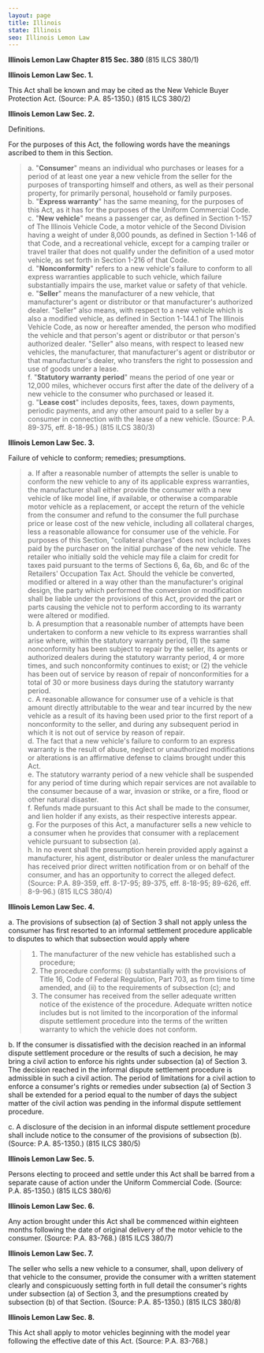 ```yaml
---
layout: page
title: Illinois
state: Illinois
seo: Illinois Lemon Law
---
```

**Illinois Lemon Law Chapter 815 Sec. 380** (815 ILCS 380/1) 

**Illinois Lemon Law Sec. 1.**

This Act shall be known and may be cited as the New Vehicle Buyer Protection Act. (Source: P.A. 85-1350.) (815 ILCS 380/2)

**Illinois Lemon Law Sec. 2.**

Definitions.

For the purposes of this Act, the following words have the meanings ascribed to them in this Section. 

>a. "**Consumer**" means an individual who purchases or leases for a period of at least one year a new vehicle from the seller for the purposes of transporting himself and others, as well as their personal property, for primarily personal, household or family purposes.  <br>
>b. "**Express warranty**" has the same meaning, for the purposes of this Act, as it has for the purposes of the Uniform Commercial Code.  <br>
>c. "**New vehicle**" means a passenger car, as defined in Section 1-157 of The Illinois Vehicle Code, a motor vehicle of the Second Division having a weight of under 8,000 pounds, as defined in Section 1-146 of that Code, and a recreational vehicle, except for a camping trailer or travel trailer that does not qualify under the definition of a used motor vehicle, as set forth in Section 1-216 of that Code. <br>
>d. "**Nonconformity**" refers to a new vehicle's failure to conform to all express warranties applicable to such vehicle, which failure substantially impairs the use, market value or safety of that vehicle. <br>
>e. "**Seller**" means the manufacturer of a new vehicle, that manufacturer's agent or distributor or that manufacturer's authorized dealer. "Seller" also means, with respect to a new vehicle which is also a modified vehicle, as defined in Section 1-144.1 of The Illinois Vehicle Code, as now or hereafter amended, the person who modified the vehicle and that person's agent or distributor or that person's authorized dealer. "Seller" also means, with respect to leased new vehicles, the manufacturer, that manufacturer's agent or distributor or that manufacturer's dealer, who transfers the right to possession and use of goods under a lease. <br>
>f. "**Statutory warranty period**" means the period of one year or 12,000 miles, whichever occurs first after the date of the delivery of a new vehicle to the consumer who purchased or leased it. <br>
>g. "**Lease cost**" includes deposits, fees, taxes, down payments, periodic payments, and any other amount paid to a seller by a consumer in connection with the lease of a new vehicle. (Source: P.A. 89-375, eff. 8-18-95.) (815 ILCS 380/3)

**Illinois Lemon Law Sec. 3.**

Failure of vehicle to conform; remedies; presumptions. 

>a. If after a reasonable number of attempts the seller is unable to conform the new vehicle to any of its applicable express warranties, the manufacturer shall either provide the consumer with a new vehicle of like model line, if available, or otherwise a comparable motor vehicle as a replacement, or accept the return of the vehicle from the consumer and refund to the consumer the full purchase price or lease cost of the new vehicle, including all collateral charges, less a reasonable allowance for consumer use of the vehicle. For purposes of this Section, "collateral charges" does not include taxes paid by the purchaser on the initial purchase of the new vehicle. The retailer who initially sold the vehicle may file a claim for credit for taxes paid pursuant to the terms of Sections 6, 6a, 6b, and 6c of the Retailers' Occupation Tax Act. Should the vehicle be converted, modified or altered in a way other than the manufacturer's original design, the party which performed the conversion or modification shall be liable under the provisions of this Act, provided the part or parts causing the vehicle not to perform according to its warranty were altered or modified.  <br>
>b. A presumption that a reasonable number of attempts have been undertaken to conform a new vehicle to its express warranties shall arise where, within the statutory warranty period, (1) the same nonconformity has been subject to repair by the seller, its agents or authorized dealers during the statutory warranty period, 4 or more times, and such nonconformity continues to exist; or (2) the vehicle has been out of service by reason of repair of nonconformities for a total of 30 or more business days during the statutory warranty period. <br>
>c. A reasonable allowance for consumer use of a vehicle is that amount directly attributable to the wear and tear incurred by the new vehicle as a result of its having been used prior to the first report of a nonconformity to the seller, and during any subsequent period in which it is not out of service by reason of repair. <br>
>d. The fact that a new vehicle's failure to conform to an express warranty is the result of abuse, neglect or unauthorized modifications or alterations is an affirmative defense to claims brought under this Act. <br>
>e. The statutory warranty period of a new vehicle shall be suspended for any period of time during which repair services are not available to the consumer because of a war, invasion or strike, or a fire, flood or other natural disaster. <br>
>f. Refunds made pursuant to this Act shall be made to the consumer, and lien holder if any exists, as their respective interests appear.  <br>
>g. For the purposes of this Act, a manufacturer sells a new vehicle to a consumer when he provides that consumer with a replacement vehicle pursuant to subsection (a). <br>
>h. In no event shall the presumption herein provided apply against a manufacturer, his agent, distributor or dealer unless the manufacturer has received prior direct written notification from or on behalf of the consumer, and has an opportunity to correct the alleged defect. (Source: P.A. 89-359, eff. 8-17-95; 89-375, eff. 8-18-95; 89-626, eff. 8-9-96.) (815 ILCS 380/4)

**Illinois Lemon Law Sec. 4.**

a. The provisions of subsection (a) of Section 3 shall not apply unless the consumer has first resorted to an informal settlement procedure applicable to disputes to which that subsection would apply where 
>1. The manufacturer of the new vehicle has established such a procedure; <br>
>2. The procedure conforms: (i) substantially with the provisions of Title 16, Code of Federal Regulation, Part 703, as from time to time amended, and (ii) to the requirements of subsection (c); and  <br>
>3. The consumer has received from the seller adequate written notice of the existence of the procedure. Adequate written notice includes but is not limited to the incorporation of the informal dispute settlement procedure into the terms of the written warranty to which the vehicle does not conform.
 
b. If the consumer is dissatisfied with the decision reached in an informal dispute settlement procedure or the results of such a decision, he may bring a civil action to enforce his rights under subsection (a) of Section 3. The decision reached in the informal dispute settlement procedure is admissible in such a civil action. The period of limitations for a civil action to enforce a consumer's rights or remedies under subsection (a) of Section 3 shall be extended for a period equal to the number of days the subject matter of the civil action was pending in the informal dispute settlement procedure.

c. A disclosure of the decision in an informal dispute settlement procedure shall include notice to the consumer of the provisions of subsection (b). (Source: P.A. 85-1350.) (815 ILCS 380/5)

**Illinois Lemon Law Sec. 5.**

Persons electing to proceed and settle under this Act shall be barred from a separate cause of action under the Uniform Commercial Code. (Source: P.A. 85-1350.) (815 ILCS 380/6)

**Illinois Lemon Law Sec. 6.**

Any action brought under this Act shall be commenced within eighteen months following the date of original delivery of the motor vehicle to the consumer. (Source: P.A. 83-768.) (815 ILCS 380/7)

**Illinois Lemon Law Sec. 7.**

The seller who sells a new vehicle to a consumer, shall, upon delivery of that vehicle to the consumer, provide the consumer with a written statement clearly and conspicuously setting forth in full detail the consumer's rights under subsection (a) of Section 3, and the presumptions created by subsection (b) of that Section. (Source: P.A. 85-1350.) (815 ILCS 380/8)

**Illinois Lemon Law Sec. 8.**

This Act shall apply to motor vehicles beginning with the model year following the effective date of this Act. (Source: P.A. 83-768.)
